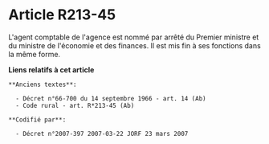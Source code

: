# Article R213-45

L'agent comptable de l'agence est nommé par arrêté du Premier ministre et du ministre de l'économie et des finances. Il est
mis fin à ses fonctions dans la même forme.

**Liens relatifs à cet article**

	**Anciens textes**:

	  - Décret n°66-700 du 14 septembre 1966 - art. 14 (Ab)
	  - Code rural - art. R*213-45 (Ab)

	**Codifié par**:

	  - Décret n°2007-397 2007-03-22 JORF 23 mars 2007
